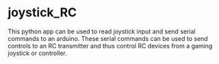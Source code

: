 # joystick_RC

This python app can be used to read joystick input and send serial commands 
to an arduino. These serial commands can be used to send controls to an RC 
transmitter and thus control RC devices from a gaming joystick or controller.
